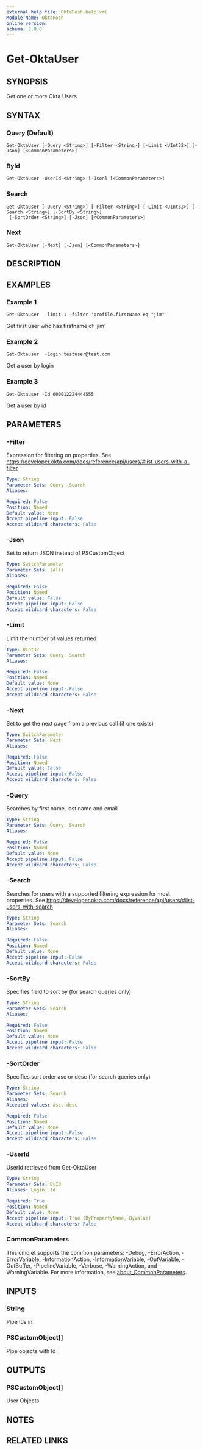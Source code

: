 ```yaml
---
external help file: OktaPosh-help.xml
Module Name: OktaPosh
online version:
schema: 2.0.0
---
```


# Get-OktaUser

## SYNOPSIS
Get one or more Okta Users

## SYNTAX

### Query (Default)
```
Get-OktaUser [-Query <String>] [-Filter <String>] [-Limit <UInt32>] [-Json] [<CommonParameters>]
```

### ById
```
Get-OktaUser -UserId <String> [-Json] [<CommonParameters>]
```

### Search
```
Get-OktaUser [-Query <String>] [-Filter <String>] [-Limit <UInt32>] [-Search <String>] [-SortBy <String>]
 [-SortOrder <String>] [-Json] [<CommonParameters>]
```

### Next
```
Get-OktaUser [-Next] [-Json] [<CommonParameters>]
```

## DESCRIPTION

## EXAMPLES

### Example 1
```
Get-Oktauser  -limit 1 -filter 'profile.firstName eq "jim"'
```

Get first user who has firstname of 'jim'

### Example 2
```
Get-Oktauser  -Login testuser@test.com
```

Get a user by login

### Example 3
```
Get-Oktauser -Id 000012224444555
```

Get a user by id

## PARAMETERS

### -Filter
Expression for filtering on properties.
See https://developer.okta.com/docs/reference/api/users/#list-users-with-a-filter

```yaml
Type: String
Parameter Sets: Query, Search
Aliases:

Required: False
Position: Named
Default value: None
Accept pipeline input: False
Accept wildcard characters: False
```

### -Json
Set to return JSON instead of PSCustomObject

```yaml
Type: SwitchParameter
Parameter Sets: (All)
Aliases:

Required: False
Position: Named
Default value: False
Accept pipeline input: False
Accept wildcard characters: False
```

### -Limit
Limit the number of values returned

```yaml
Type: UInt32
Parameter Sets: Query, Search
Aliases:

Required: False
Position: Named
Default value: None
Accept pipeline input: False
Accept wildcard characters: False
```

### -Next
Set to get the next page from a previous call (if one exists)

```yaml
Type: SwitchParameter
Parameter Sets: Next
Aliases:

Required: False
Position: Named
Default value: False
Accept pipeline input: False
Accept wildcard characters: False
```

### -Query
Searches by first name, last name and email

```yaml
Type: String
Parameter Sets: Query, Search
Aliases:

Required: False
Position: Named
Default value: None
Accept pipeline input: False
Accept wildcard characters: False
```

### -Search
Searches for users with a supported filtering expression for most properties.
See https://developer.okta.com/docs/reference/api/users/#list-users-with-search

```yaml
Type: String
Parameter Sets: Search
Aliases:

Required: False
Position: Named
Default value: None
Accept pipeline input: False
Accept wildcard characters: False
```

### -SortBy
Specifies field to sort by (for search queries only)

```yaml
Type: String
Parameter Sets: Search
Aliases:

Required: False
Position: Named
Default value: None
Accept pipeline input: False
Accept wildcard characters: False
```

### -SortOrder
Specifies sort order asc or desc (for search queries only)

```yaml
Type: String
Parameter Sets: Search
Aliases:
Accepted values: asc, desc

Required: False
Position: Named
Default value: None
Accept pipeline input: False
Accept wildcard characters: False
```

### -UserId
UserId retrieved from Get-OktaUser

```yaml
Type: String
Parameter Sets: ById
Aliases: Login, Id

Required: True
Position: Named
Default value: None
Accept pipeline input: True (ByPropertyName, ByValue)
Accept wildcard characters: False
```

### CommonParameters
This cmdlet supports the common parameters: -Debug, -ErrorAction, -ErrorVariable, -InformationAction, -InformationVariable, -OutVariable, -OutBuffer, -PipelineVariable, -Verbose, -WarningAction, and -WarningVariable. For more information, see [about_CommonParameters](http://go.microsoft.com/fwlink/?LinkID=113216).

## INPUTS

### String
Pipe Ids in

### PSCustomObject[]
Pipe objects with Id

## OUTPUTS

### PSCustomObject[]
User Objects

## NOTES

## RELATED LINKS
